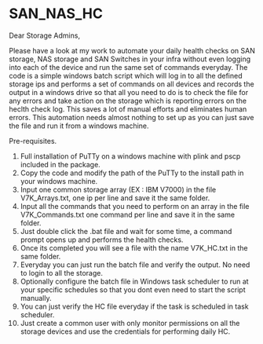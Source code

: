 # SAN_NAS_HC

Dear Storage Admins,

Please have a look at my work to automate your daily health checks on SAN storage, NAS storage and SAN Switches in your infra without even logging into each of the device and run the same set of commands everyday. The code is a simple windows batch script which will log in to all the defined storage ips and performs a set of commands on all devices and records the output in a windows drive so that all you need to do is to check the file for any errors and take action on the storage which is reporting errors on the heclth check log. This saves a lot of manual efforts and eliminates human errors. This automation needs almost nothing to set up as you can just save the file and run it from a windows machine.

Pre-requisites.

1.  Full installation of PuTTy on a windows machine with plink and pscp included in the package.
2.  Copy the code and modify the path of the PuTTy to the install path in your windows machine.
3.  Input one common storage array (EX : IBM V7000) in the file V7K_Arrays.txt, one ip per line and save it the same folder.
4.  Input all the commands that you need to perform on an array in the file V7K_Commands.txt one command per line and save it in the same folder.
5.  Just double click the .bat file and wait for some time, a command prompt opens up and performs the health checks.
6.  Once its completed you will see a file with the name V7K_HC.txt in the same folder. 
7.  Everyday you can just run the batch file and verify the output. No need to login to all the storage.
8.  Optionally configure the batch file in Windows task scheduler to run at your specific schedules so that you dont even need to start the script manually.
9.  You can just verify the HC file everyday if the task is scheduled in task scheduler.
10. Just create a common user with only monitor permissions on all the storage devices and use the credentials for performing daily HC.

